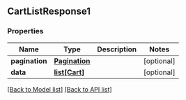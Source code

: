 ## CartListResponse1

### Properties
Name | Type | Description | Notes
------------ | ------------- | ------------- | -------------
**pagination** | [**Pagination**](#Pagination) |  | [optional] 
**data** | [**list[Cart]**](#Cart) |  | [optional] 

[[Back to Model list]](#documentation-for-models) [[Back to API list]](#documentation-for-api-endpoints)


